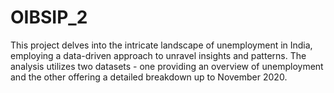 # OIBSIP_2
This project delves into the intricate landscape of unemployment in India, employing a data-driven approach to unravel insights and patterns. The analysis utilizes two datasets - one providing an overview of unemployment and the other offering a detailed breakdown up to November 2020.
